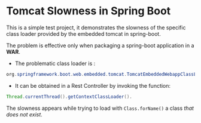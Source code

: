# Tomcat Slowness in Spring Boot

This is a simple test project, it demonstrates the slowness of the specific class loader provided by the embedded tomcat in spring-boot.

The problem is effective only when packaging a spring-boot application in a **WAR**.

* The problematic class loader is :
```java
org.springframework.boot.web.embedded.tomcat.TomcatEmbeddedWebappClassLoader
```

* It can be obtained in a Rest Controller by invoking the function:
```java
Thread.currentThread().getContextClassLoader().
```

The slowness appears while trying to load with ``Class.forName()`` a class _that does not exist_.
